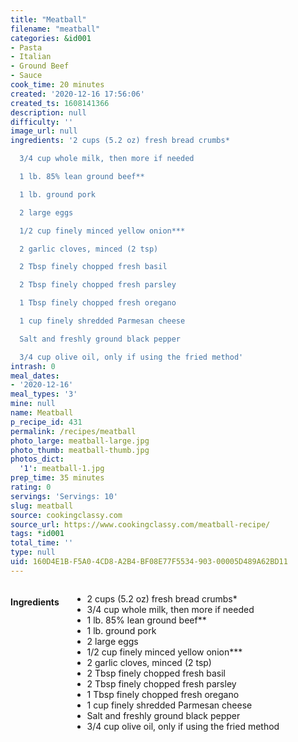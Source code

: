 ```yaml
---
title: "Meatball"
filename: "meatball"
categories: &id001
- Pasta
- Italian
- Ground Beef
- Sauce
cook_time: 20 minutes
created: '2020-12-16 17:56:06'
created_ts: 1608141366
description: null
difficulty: ''
image_url: null
ingredients: '2 cups (5.2 oz) fresh bread crumbs*

  3/4 cup whole milk, then more if needed

  1 lb. 85% lean ground beef**

  1 lb. ground pork

  2 large eggs

  1/2 cup finely minced yellow onion***

  2 garlic cloves, minced (2 tsp)

  2 Tbsp finely chopped fresh basil

  2 Tbsp finely chopped fresh parsley

  1 Tbsp finely chopped fresh oregano

  1 cup finely shredded Parmesan cheese

  Salt and freshly ground black pepper

  3/4 cup olive oil, only if using the fried method'
intrash: 0
meal_dates:
- '2020-12-16'
meal_types: '3'
mine: null
name: Meatball
p_recipe_id: 431
permalink: /recipes/meatball
photo_large: meatball-large.jpg
photo_thumb: meatball-thumb.jpg
photos_dict:
  '1': meatball-1.jpg
prep_time: 35 minutes
rating: 0
servings: 'Servings: 10'
slug: meatball
source: cookingclassy.com
source_url: https://www.cookingclassy.com/meatball-recipe/
tags: *id001
total_time: ''
type: null
uid: 160D4E1B-F5A0-4CD8-A2B4-BF08E77F5534-903-00005D489A62BD11
---
```

<div class="large-8 medium-7 columns" id="writeup">	</div><!-- #writeup -->
</div><!-- #row-one -->
<div class="row" id="row-two">	<div class="medium-4 small-5 columns" id="ingredients"><h4>Ingredients</h4><div class="box box-ingredients content"><ul>
<li>2 cups (5.2 oz) fresh bread crumbs*</li>
<li>3/4 cup whole milk, then more if needed</li>
<li>1 lb. 85% lean ground beef**</li>
<li>1 lb. ground pork</li>
<li>2 large eggs</li>
<li>1/2 cup finely minced yellow onion***</li>
<li>2 garlic cloves, minced (2 tsp)</li>
<li>2 Tbsp finely chopped fresh basil</li>
<li>2 Tbsp finely chopped fresh parsley</li>
<li>1 Tbsp finely chopped fresh oregano</li>
<li>1 cup finely shredded Parmesan cheese</li>
<li>Salt and freshly ground black pepper</li>
<li>3/4 cup olive oil, only if using the fried method</li>
</ul>
</div>	</div>	<div class="medium-6 small-7 columns" id="directions">	</div>